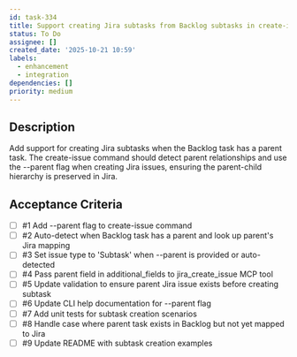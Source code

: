 ```yaml
---
id: task-334
title: Support creating Jira subtasks from Backlog subtasks in create-issue command
status: To Do
assignee: []
created_date: '2025-10-21 10:59'
labels:
  - enhancement
  - integration
dependencies: []
priority: medium
---
```


## Description

<!-- SECTION:DESCRIPTION:BEGIN -->
Add support for creating Jira subtasks when the Backlog task has a parent task. The create-issue command should detect parent relationships and use the --parent flag when creating Jira issues, ensuring the parent-child hierarchy is preserved in Jira.
<!-- SECTION:DESCRIPTION:END -->

## Acceptance Criteria
<!-- AC:BEGIN -->
- [ ] #1 Add --parent <JIRA-KEY> flag to create-issue command
- [ ] #2 Auto-detect when Backlog task has a parent and look up parent's Jira mapping
- [ ] #3 Set issue type to 'Subtask' when --parent is provided or auto-detected
- [ ] #4 Pass parent field in additional_fields to jira_create_issue MCP tool
- [ ] #5 Update validation to ensure parent Jira issue exists before creating subtask
- [ ] #6 Update CLI help documentation for --parent flag
- [ ] #7 Add unit tests for subtask creation scenarios
- [ ] #8 Handle case where parent task exists in Backlog but not yet mapped to Jira
- [ ] #9 Update README with subtask creation examples
<!-- AC:END -->
